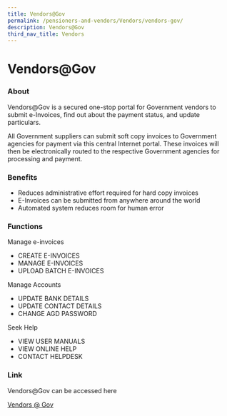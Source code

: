 ```yaml
---
title: Vendors@Gov
permalink: /pensioners-and-vendors/Vendors/vendors-gov/
description: Vendors@Gov
third_nav_title: Vendors
---
```

Vendors@Gov
===========

### About

Vendors@Gov is a secured one-stop portal for Government vendors to submit e-Invoices, find out about the payment status, and update particulars.

All Government suppliers can submit soft copy invoices to Government agencies for payment via this central Internet portal. These invoices will then be electronically routed to the respective Government agencies for processing and payment.

### Benefits

*   Reduces administrative effort required for hard copy invoices
*   E-Invoices can be submitted from anywhere around the world
*   Automated system reduces room for human error

### Functions

Manage e-invoices

* CREATE E-INVOICES
* MANAGE E-INVOICES
* UPLOAD BATCH E-INVOICES

Manage Accounts

* UPDATE BANK DETAILS
* UPDATE CONTACT DETAILS
* CHANGE AGD PASSWORD

Seek Help

* VIEW USER MANUALS
* VIEW ONLINE HELP
* CONTACT HELPDESK

### Link

Vendors@Gov can be accessed here

[Vendors @ Gov](https://www.vendors.gov.sg/)